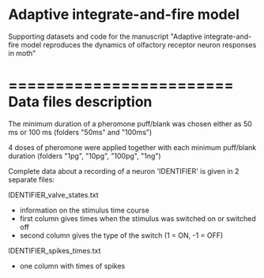 # Adaptive integrate-and-fire model
Supporting datasets and code for the manuscript "Adaptive integrate-and-fire model reproduces the dynamics of olfactory receptor neuron responses in moth"

========================
 Data files description
========================

The minimum duration of a pheromone puff/blank was chosen either as 50 ms or 100 ms
(folders "50ms" and "100ms")

4 doses of pheromone were applied together with each minimum puff/blank duration
(folders "1pg", "10pg", "100pg", "1ng")

Complete data about a recording of a neuron 'IDENTIFIER' is given in 2 separate files:

IDENTIFIER_valve_states.txt
 - information on the stimulus time course
 - first column gives times when the stimulus was switched on or switched off
 - second column gives the type of the switch (1 = ON, -1 = OFF)

IDENTIFIER_spikes_times.txt
 - one column with times of spikes
